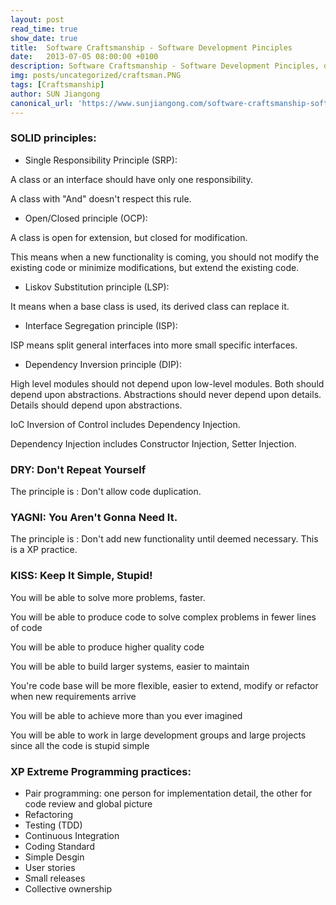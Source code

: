 ```yaml
---
layout: post
read_time: true
show_date: true
title:  Software Craftsmanship - Software Development Pinciples
date:   2013-07-05 08:00:00 +0100
description: Software Craftsmanship - Software Development Pinciples, developer
img: posts/uncategorized/craftsman.PNG
tags: [Craftsmanship]
author: SUN Jiangong
canonical_url: 'https://www.sunjiangong.com/software-craftsmanship-software-development-principles.html'
---
```



### SOLID principles:

- Single Responsibility Principle (SRP): 

A class or an interface should have only one responsibility.

A class with "And" doesn't respect this rule.

<!--more-->

- Open/Closed principle (OCP):

A class is open for extension, but closed for modification.

This means when a new functionality is coming, you should not modify the existing code or minimize modifications, but extend the existing code.


- Liskov Substitution principle (LSP):

It means when a base class is used, its derived class can replace it.


- Interface Segregation principle (ISP):

ISP means split general interfaces into more small specific interfaces.


- Dependency Inversion principle (DIP):

High level modules should not depend upon low-level modules. Both should depend upon abstractions.
Abstractions should never depend upon details. Details should depend upon abstractions.

IoC Inversion of Control includes Dependency Injection.

Dependency Injection includes Constructor Injection, Setter Injection.



### DRY: Don't Repeat Yourself

The principle is : Don't allow code duplication.


### YAGNI: You Aren't Gonna Need It.

The principle is : Don't add new functionality until deemed necessary. This is a XP practice.


### KISS: Keep It Simple, Stupid!

You will be able to solve more problems, faster.

You will be able to produce code to solve complex problems in fewer lines of code

You will be able to produce higher quality code

You will be able to build larger systems, easier to maintain

You're code base will be more flexible, easier to extend, modify or refactor when new requirements arrive

You will be able to achieve more than you ever imagined

You will be able to work in large development groups and large projects since all the code is stupid simple


### XP Extreme Programming practices:

- Pair programming: one person for implementation detail, the other for code review and global picture
- Refactoring
- Testing (TDD)
- Continuous Integration
- Coding Standard
- Simple Desgin
- User stories
- Small releases
- Collective ownership
